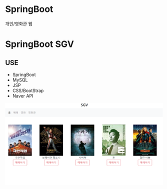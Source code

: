 # SpringBoot  
개인/영화관 웹

# SpringBoot SGV 
  

  
## USE  
- SpringBoot  
- MySQL  
- JSP  
- CSS/BootStrap  
- Naver API

  
![img](/img.PNG)
